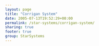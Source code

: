 ```yaml
---
layout: page
title: "Corrigan System"
date: 2005-07-13T19:52:29+00:00
permalink: /star-systems/corrigan-system/
sharing: true
footer: true
group: StarSystems
---
```


